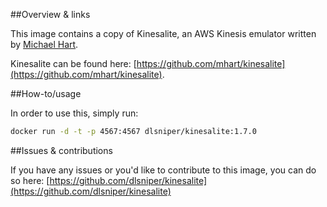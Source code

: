 ##Overview & links

This image contains a copy of Kinesalite, an AWS Kinesis emulator written by [Michael Hart](https://github.com/mhart).

Kinesalite can be found here: [https://github.com/mhart/kinesalite](https://github.com/mhart/kinesalite).

##How-to/usage

In order to use this, simply run:

```bash
docker run -d -t -p 4567:4567 dlsniper/kinesalite:1.7.0
```

##Issues & contributions

If you have any issues or you'd like to contribute to this image, you
can do so here: [https://github.com/dlsniper/kinesalite](https://github.com/dlsniper/kinesalite)
